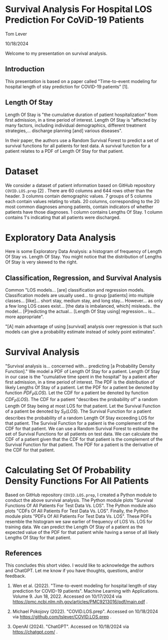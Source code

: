 # Survival Analysis For Hospital LOS Prediction For CoViD-19 Patients

Tom Lever

10/18/2024


Welcome to my presentation on survival analysis.


## Introduction

This presentation is based on a paper called "Time-to-event modeling for hospital length of stay prediction for COVID-19 patients" [1].


## Length Of Stay

Length Of Stay is "the cumulative duration of patient hospitalization" from first admission, in a time period of interest. Length Of Stay is "affected by many factors, including individual demographics, different treatment strategies,... discharge planning [and] various diseases".

In their paper, the authors use a Random Survival Forest to predict a set of survival functions for all patients for test data. A survival function for a patient relates to a PDF of Length Of Stay for that patient.


# Dataset

We consider a dataset of patient information based on GitHub repository `COVID.LOS.prep` [2] . There are 60 columns and 644 rows other than the header. 3 columns contain demographic values. 7 groups of 5 columns each contain values relating to vitals. 20 columns, corresponding to the 20 most common diagnoses among patients, contain indicators of whether patients have those diagnoses. 1 column contains Lengths Of Stay. 1 column contains 1's indicating that all patients were discharged.


# Exploratory Data Analysis

Here is some Exploratory Data Analysis: a histogram of frequency of Length Of Stay vs. Length Of Stay. You might notice that the distribution of Lengths Of Stay is very skewed to the right.


## Classification, Regression, and Survival Analysis

Common "LOS models... [are] classification and regression models. Classification models are usually used... to group [patients] into multiple classes... [like]... short stay, medium stay, and long stay... However... as only a few long LOS cases exist... [the data is imbalanced, which] misleads.. the model... [P]redicting the actual... [Length Of Stay using] regression... is... more appropriate".

"[A] main advantage of using [survival] analysis over regression is that such models can give a probability estimate instead of solely point estimates".


# Survival Analysis

"Survival analysis is... concerned with... predicting [a Probability Density Function]." We model a PDF of Length Of Stay for a patient. Length Of Stay in our case is the "cumulative time spent in the hospital" by a patient after first admission, in a time period of interest. The PDF is the distribution of likely Lengths Of Stay of a patient. Let the PDF for a patient be denoted by function $PDF_P(LOS)$. Let the CDF for a patient be denoted by function $CDF_P(LOS)$. The CDF for a patient "describes the probability of" a random Length Of Stay being at most LOS for that patient. Let the Survival Function of a patient be denoted by $S_P(LOS)$. The Survival Function for a patient describes the probability of a random Length Of Stay exceeding LOS for that patient. The Survival Function for a patient is the complement of the CDF for that patient. We can use a Random Survival Forest to estimate the set of Survival Functions for all patients on test data. We can calculate the CDF of a patient given that the CDF for that patient is the complement of the Survival Function for that patient. The PDF for a patient is the derivative of the CDF for that patient.


# Calculating Set Of Probability Density Functions For All Patients

Based on GitHub repository `COVID.LOS.prep`, I created a Python module to conduct the above survival analysis. The Python module plots "Survival Functions Of All Patients For Test Data Vs. LOS". The Python module also plots "CDFs Of All Patients For Test Data Vs. LOS". Finally, the Python module plots "PDFs Of All Patients For Test Data Vs. LOS". These PDFs resemble the histogram we saw earlier of frequency of LOS Vs. LOS for training data. We can predict the Length Of Stay of a patient as the expected value of the PDF for that patient while having a sense of all likely Lengths Of Stay for that patient.


## References

This concludes this short video. I would like to acknowledge the authors and ChatGPT. Let me know if you have thoughts, questions, and/or feedback.

1. Wen et al. (2022). "Time-to-event modeling for hospital length of stay prediction for COVID-19 patients". Machine Learning with Applications. Volume 9. Jun 18, 2022. Accessed on 10/17/2024 via https://pmc.ncbi.nlm.nih.gov/articles/PMC9213016/pdf/main.pdf .

2. Michael Pokojovy (2022). "COVID.LOS.prep". Accessed on 10/18/2024 via https://github.com/tslever/COVID.LOS.prep .

3. OpenAI (2024). "ChatGPT". Accessed on 10/18/2024 via https://chatgpt.com/ .
